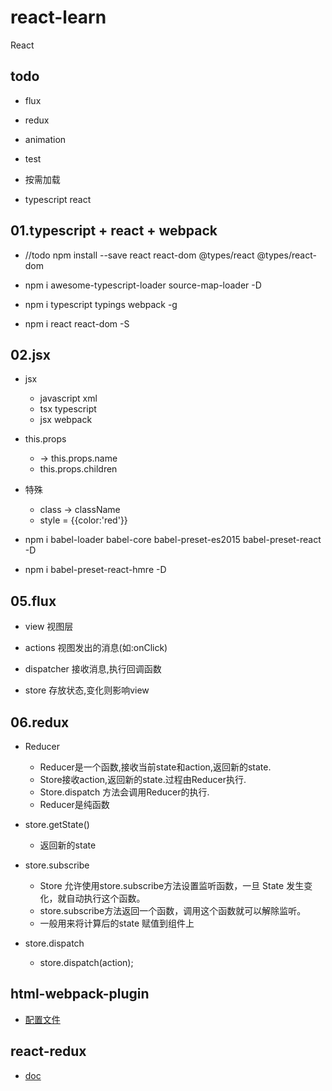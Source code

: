 # react-learn
React

## todo

- flux

- redux

- animation

- test

- 按需加载

- typescript react

## 01.typescript + react + webpack

- //todo npm install --save react react-dom @types/react @types/react-dom

- npm i awesome-typescript-loader source-map-loader -D

- npm i typescript typings webpack -g

- npm i react react-dom -S

## 02.jsx

- jsx
    - javascript xml
    - tsx typescript
    - jsx webpack

- this.props
    - <App name="world"/> -> this.props.name
    - this.props.children

- 特殊
    - class -> className
    - style = {{color:'red'}}

- npm i babel-loader babel-core babel-preset-es2015 babel-preset-react -D

- npm i babel-preset-react-hmre -D


## 05.flux

- view 视图层

- actions 视图发出的消息(如:onClick)

- dispatcher 接收消息,执行回调函数

- store 存放状态,变化则影响view


## 06.redux

- Reducer 
    - Reducer是一个函数,接收当前state和action,返回新的state.
    - Store接收action,返回新的state.过程由Reducer执行.
    - Store.dispatch 方法会调用Reducer的执行.
    - Reducer是纯函数

- store.getState()
    - 返回新的state

- store.subscribe
    - Store 允许使用store.subscribe方法设置监听函数，一旦 State 发生变化，就自动执行这个函数。
    - store.subscribe方法返回一个函数，调用这个函数就可以解除监听。
    - 一般用来将计算后的state 赋值到组件上

- store.dispatch
    - store.dispatch(action);


## html-webpack-plugin

- [配置文件](https://www.npmjs.com/package/html-webpack-plugin#configuration)



## react-redux

- [doc](http://redux.js.org/docs/basics/UsageWithReact.html)